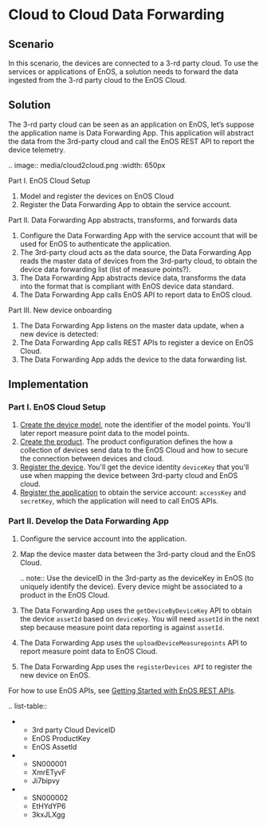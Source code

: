 # Cloud to Cloud Data Forwarding

## Scenario

In this scenario, the devices are connected to a 3-rd party cloud. To use the services or applications of EnOS, a solution needs to forward the data ingested from the 3-rd party cloud to the EnOS Cloud.


## Solution

The 3-rd party cloud can be seen as an application on EnOS, let’s suppose the application name is Data Forwarding App. This application will abstract the data from the 3rd-party cloud and call the EnOS REST API to report the device telemetry.

.. image:: media/cloud2cloud.png
   :width: 650px

Part I. EnOS Cloud Setup
1. Model and register the devices on EnOS Cloud
2. Register the Data Forwarding App to obtain the service account.

Part II. Data Forwarding App abstracts, transforms, and forwards data
1. Configure the Data Forwarding App with the service account that will be used for EnOS to authenticate the application.
2. The 3rd-party cloud acts as the data source, the Data Forwarding App reads the master data of devices from the 3rd-party cloud, to obtain the device data forwarding list (list of measure points?).
3. The Data Forwarding App abstracts device data, transforms the data into the format that is compliant with EnOS device data standard.
4. The Data Forwarding App calls EnOS API to report data to EnOS cloud.

Part III. New device onboarding
1. The Data Forwarding App listens on the master data update, when a new device is detected:
2. The Data Forwarding App calls REST APIs to register a device on EnOS Cloud.
3. The Data Forwarding App adds the device to the data forwarding list.


## Implementation

### Part I. EnOS Cloud Setup
1. [Create the device model](model/creating_model), note the identifier of the model points. You'll later report measure point data to the model points.
2. [Create the product](cloud/creating_product). The product configuration defines the how a collection of devices send data to the EnOS Cloud and how to secure the connection between devices and cloud.
3. [Register the device](cloud/creating_device). You'll get the device identity `deviceKey` that you'll use when mapping the device between 3rd-party cloud and EnOS cloud.
4. [Register the application](https://www.envisioniot.com/docs/app-development/en/latest/managing_apps.html#registering-an-application) to obtain the service account: `accessKey` and `secretKey`, which the application will need to call EnOS APIs.

### Part II. Develop the Data Forwarding App

1. Configure the service account into the application.

2. Map the device master data between the 3rd-party cloud and the EnOS Cloud.

   .. note:: Use the deviceID in the 3rd-party as the deviceKey in EnOS (to uniquely identify the device). Every device might be associated to a product in the EnOS Cloud.

3. The Data Forwarding App uses the `getDeviceByDeviceKey` API to obtain the device `assetId` based on `deviceKey`. You will need `assetId` in the next step because measure point data reporting is against `assetId`.

4. The Data Forwarding App uses the `uploadDeviceMeasurepoints` API to report measure point data to EnOS Cloud.

5. The Data Forwarding App uses the `registerDevices API` to register the new device on EnOS.

For how to use EnOS APIs, see [Getting Started with EnOS REST APIs](https://www.envisioniot.com/docs/app-development/en/latest/gettingstarted_api.html).

.. list-table::

   * - 3rd party Cloud DeviceID
     - EnOS ProductKey
     - EnOS AssetId
   * - SN000001
     - XmrETyvF
     - Ji7bipvy
   * - SN000002
     - EtHYdYP6
     - 3kxJLXgg

<!--end-->

